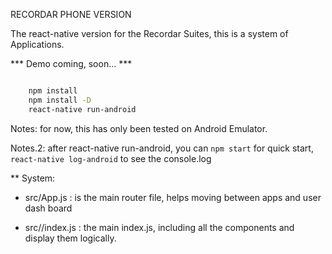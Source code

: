 RECORDAR PHONE VERSION 

The react-native version for the Recordar Suites, this is a system of Applications. 

*** Demo coming, soon... *** 

```bash

	npm install 
	npm install -D 
	react-native run-android  

```

Notes: for now, this has only been tested on Android Emulator. 

Notes.2: after react-native run-android, you can `npm start` for quick start, `react-native log-android` to see the console.log 

** System: 

 - src/App.js : is the main router file, helps moving between apps and user dash board

 - src/<App>/index.js : the main index.js, including all the components and display them logically. 
